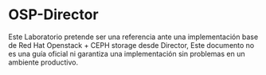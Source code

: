 # OSP-Director
Este Laboratorio pretende ser una referencia ante una implementación base de Red Hat Openstack + CEPH storage desde Director,
Este documento no es una guía oficial ni garantiza una implementación sin problemas en un ambiente productivo.

